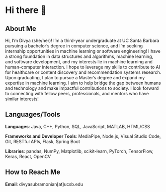 # Hi there 👋

## About Me

Hi, I’m Divya (she/her)! I’m a third-year undergraduate at UC Santa Barbara pursuing a bachelor’s degree in computer science, and I’m seeking internship opportunities in machine learning or software engineering! I have a strong foundation in data structures and algorithms, machine learning, and software development, and my interests lie in machine learning and human-computer interaction. I hope to leverage my skills to contribute to AI for healthcare or content discovery and recommendation systems research. Upon graduating, I plan to pursue a Master’s degree and expand my expertise in machine learning. I aim to help bridge the gap between humans and technology and make impactful contributions to society. I look forward to connecting with fellow peers, professionals, and mentors who have similar interests!

## Languages/Tools

**Languages**: Java, C++, Python, SQL, JavaScript, MATLAB, HTML/CSS

**Frameworks and Developer Tools**: MediaPipe, Node.js, Visual Studio Code, Git, RESTful APIs, Flask, Spring Boot

**Libraries**: pandas, NumPy, Matplotlib, scikit-learn, PyTorch, TensorFlow, Keras, React, OpenCV

## How to Reach Me

**Email**: divyasubramonian[at]ucsb.edu

<!--
**divyagsubramonian/divyagsubramonian** is a ✨ _special_ ✨ repository because its `README.md` (this file) appears on your GitHub profile.

Here are some ideas to get you started:

- 🔭 I’m currently working on ...
- 🌱 I’m currently learning ...
- 👯 I’m looking to collaborate on ...
- 🤔 I’m looking for help with ...
- 💬 Ask me about ...
- 📫 How to reach me: ...
- 😄 Pronouns: ...
- ⚡ Fun fact: ...
-->
